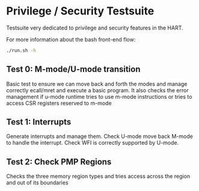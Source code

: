 # Privilege / Security Testsuite

Testsuite very dedicated to privilege and security features in the HART.

For more information about the bash front-end flow:

```bash
./run.sh -h
```

## Test 0: M-mode/U-mode transition

Basic test to ensure we can move back and forth the modes and manage correctly ecall/mret and
execute a basic program. It also checks the error management if u-mode runtime tries to use m-mode
instructions or tries to access CSR registers reserved to m-mode

## Test 1: Interrupts

Generate interrupts and manage them. Check U-mode move back M-mode to handle the interrupt. Check
WFI is correctly supported by U-mode.

## Test 2: Check PMP Regions

Checks the three memory region types and tries access across the region and out of its boundaries

